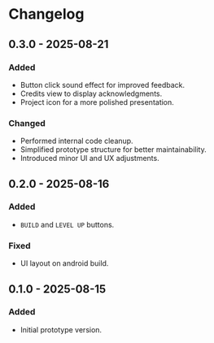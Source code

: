 # Changelog

## 0.3.0 - 2025-08-21

### Added

- Button click sound effect for improved feedback.
- Credits view to display acknowledgments.
- Project icon for a more polished presentation.

### Changed

- Performed internal code cleanup.
- Simplified prototype structure for better maintainability.
- Introduced minor UI and UX adjustments.

## 0.2.0 - 2025-08-16

### Added

- `BUILD` and `LEVEL UP` buttons.

### Fixed

- UI layout on android build.

## 0.1.0 - 2025-08-15

### Added

- Initial prototype version.
